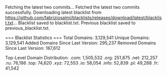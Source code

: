 Fetching the latest two commits...
Fetched the latest two commits successfully.
Downloading latest blacklist from https://github.com/fabriziosalmi/blacklists/releases/download/latest/blacklist.txt...
Blacklist saved to blacklist.txt.
Previous blacklist saved to previous_blacklist.txt.

=== Blacklist Statistics ===
Total Domains: 3,129,541
Unique Domains: 3,129,541
Added Domains Since Last Version: 295,237
Removed Domains Since Last Version: 187,612

Top-Level Domain Distribution:
  .com: 1,505,532
  .org: 251,875
  .net: 212,257
  .ru: 76,186
  .top: 74,620
  .xyz: 72,553
  .io: 58,054
  .info: 52,839
  .pl: 49,288
  .fr: 41,542
